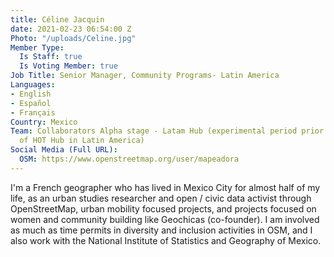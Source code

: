 ```yaml
---
title: Céline Jacquin
date: 2021-02-23 06:54:00 Z
Photo: "/uploads/Celine.jpg"
Member Type:
  Is Staff: true
  Is Voting Member: true
Job Title: Senior Manager, Community Programs- Latin America
Languages:
- English
- Español
- Français
Country: Mexico
Team: Collaborators Alpha stage - Latam Hub (experimental period prior to the creation
  of HOT Hub in Latin America)
Social Media (Full URL):
  OSM: https://www.openstreetmap.org/user/mapeadora
---
```


I'm a French geographer who has lived in Mexico City for almost half of my life, as an urban studies researcher and open / civic data activist through OpenStreetMap, urban mobility focused projects, and projects focused on women and community building like Geochicas (co-founder). I am involved as much as time permits in diversity and inclusion activities in OSM, and I also work with the National Institute of Statistics and Geography of Mexico.